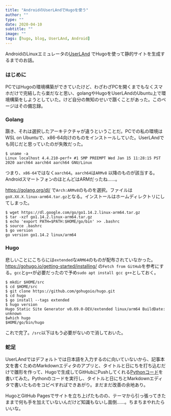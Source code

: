 ```yaml
---
title: "AndroidのUserLAndでHugoを使う"
author: ""
type: ""
date: 2020-04-10
subtitle: ""
image: ""
tags: [hugo, blog, UserLAnd, Android]
---
```

AndroidのLinuxエミュレータの[UserLAnd](https://play.google.com/store/apps/details?id=tech.ula)
でHugoを使って静的サイトを生成するまでのお話。
<!--more-->
### はじめに
PCではHugoの環境構築ができていたけど、わざわざPCを開くまでもなくスマホだけで完結したら楽だなと思い、golangやHugoをUserLAndのUbuntu上で環境構築をしようとしていた。けど自分の無知のせいで躓くことがあった。このページはその備忘録。

### Golang
躓き、それは選択したアーキテクチャが違うということだ。PCでの私の環境はWSL on Ubuntuで、x86-64向けのものをインストールしていた。UserLAndでも同じだと思っていたのが失敗だった。


````
$ uname -a
Linux localhost 4.4.210-perf+ #1 SMP PREEMPT Wed Jan 15 11:28:15 PST 2020 aarch64 aarch64 aarch64 GNU/Linux
````

つまり、`x86-64`ではなく`aarch64`。`aarch64`は`ARMv8` 以降のものが該当する。AndroidスマートフォンのほとんどはARMだったね……。

https://golang.org/dl/ で`Arch:ARMv8`のものを選択。ファイルは`goX.XX.X.linux-arm64.tar.gz`となる。インストールはホームディレクトリにしてしまった。

````
$ wget https://dl.google.com/go/go1.14.2.linux-arm64.tar.gz
$ tar -xzf go1.14.2.linux-arm64.tar.gz
$ echo 'export PATH=$PATH:$HOME/go/bin' >> .bashrc
$ source .bashrc
$ go version
go version go1.14.2 linux/arm64
````

### Hugo
悲しいことにこちらには`extended`な`ARM64`のものが配布されていなかった。https://gohugo.io/getting-started/installing/ の`Fetch from GitHub`を参考にする。`gcc`と`g++`が必要だったので予め`sudo apt install gcc g++`としておく。

````
$ mkdir $HOME/src
$ cd $HOME/src
$ git clone https://github.com/gohugoio/hugo.git
$ cd hugo
$ go install --tags extended
$ hugo version
Hugo Static Site Generator v0.69.0-DEV/extended linux/arm64 BuildDate: unknown
$which hugo
$HOME/go/bin/hugo
````

これで完了。`/src`以下はもう必要がないので消しておいた。

### 蛇足
UserLAndではデフォルトでは日本語を入力するのに向いていないから、記事本文を書くためのMarkdownエディタのアプリと、タイトルと日にちを打ち込むだけで雛形を作って、Hugoで生成してGitHubにPushしてくれる[Pythonコード](https://github.com/blank71/blog-blank71/blob/master/hugo-new.py)を書いてみた。Pythonのコードを実行し、タイトルと日にちとMarkdownエディタで書いたものをコピペすればできあがり。まだまだ改善の余地あり。

HugoとGitHub Pagesでサイトを立ち上げたものの、テーマから引っ張ってきたままで何も手を加えていないんだけど知識もないし面倒……。ちまちまやれたらいいな。
